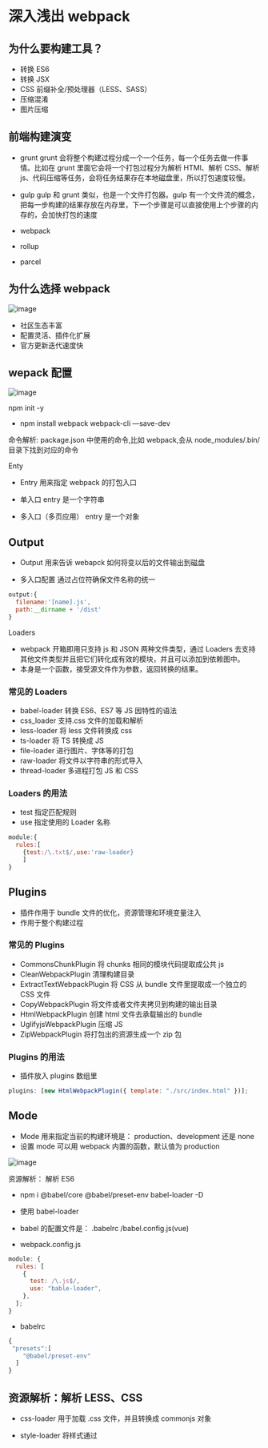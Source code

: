 # 深入浅出 webpack

## 为什么要构建工具？

- 转换 ES6
- 转换 JSX
- CSS 前缀补全/预处理器（LESS、SASS）
- 压缩混淆
- 图片压缩

## 前端构建演变

- grunt
  grunt 会将整个构建过程分成一个一个任务，每一个任务去做一件事情。比如在 grunt 里面它会将一个打包过程分为解析 HTMl、解析 CSS、解析 js、代码压缩等任务，会将任务结果存在本地磁盘里，所以打包速度较慢。

- gulp
  gulp 和 grunt 类似，也是一个文件打包器。gulp 有一个文件流的概念，把每一步构建的结果存放在内存里，下一个步骤是可以直接使用上个步骤的内存的，会加快打包的速度

- webpack
- rollup
- parcel

## 为什么选择 webpack

![image](https://user-images.githubusercontent.com/33340988/110231043-482dbb80-7f50-11eb-9f19-f0ae5e54ba04.png)

- 社区生态丰富
- 配置灵活、插件化扩展
- 官方更新迭代速度快

## wepack 配置

![image](https://user-images.githubusercontent.com/33340988/110231046-4fed6000-7f50-11eb-843d-1a4e4d30c39d.png)

npm init -y

- npm install webpack webpack-cli —save-dev

命令解析: package.json 中使用的命令,比如 webpack,会从 node_modules/.bin/目录下找到对应的命令

Enty

- Entry 用来指定 webpack 的打包入口

- 单入口
  entry 是一个字符串

- 多入口（多页应用）
  entry 是一个对象

## Output

- Output 用来告诉 webapck 如何将变以后的文件输出到磁盘

- 多入口配置
  通过占位符确保文件名称的统一

```js
output:{
  filename:'[name].js',
  path:__dirname + '/dist'
}
```

Loaders

- webpack 开箱即用只支持 js 和 JSON 两种文件类型，通过 Loaders 去支持其他文件类型并且把它们转化成有效的模块，并且可以添加到依赖图中。
- 本身是一个函数，接受源文件作为参数，返回转换的结果。

### 常见的 Loaders

- babel-loader 转换 ES6、ES7 等 JS 因特性的语法
- css_loader 支持.css 文件的加载和解析
- less-loader 将 less 文件转换成 css
- ts-loader 将 TS 转换成 JS
- file-loader 进行图片、字体等的打包
- raw-loader 将文件以字符串的形式导入
- thread-loader 多进程打包 JS 和 CSS

### Loaders 的用法

- test 指定匹配规则
- use 指定使用的 Loader 名称

```js
module:{
  rules:[
    {test:/\.txt$/,use:'raw-loader}
    ]
}
```

## Plugins

- 插件作用于 bundle 文件的优化，资源管理和环境变量注入
- 作用于整个构建过程

### 常见的 Plugins

- CommonsChunkPlugin 将 chunks 相同的模块代码提取成公共 js
- CleanWebpackPlugin 清理构建目录
- ExtractTextWebpackPlugin 将 CSS 从 bundle 文件里提取成一个独立的 CSS 文件
- CopyWebpackPlugin 将文件或者文件夹拷贝到构建的输出目录
- HtmlWebpackPlugin 创建 html 文件去承载输出的 bundle
- UglifyjsWebpackPlugin 压缩 JS
- ZipWebpackPlugin 将打包出的资源生成一个 zip 包

### Plugins 的用法

- 插件放入 plugins 数组里

```js
plugins: [new HtmlWebpackPlugin({ template: "./src/index.html" })];
```

## Mode

- Mode 用来指定当前的构建环境是： production、development 还是 none
- 设置 mode 可以用 webpack 内置的函数，默认值为 production

![image](https://user-images.githubusercontent.com/33340988/110231055-62679980-7f50-11eb-8061-6fbe4e93f0dd.png)

资源解析： 解析 ES6

- npm i @babel/core @babel/preset-env babel-loader -D
- 使用 babel-loader
- babel 的配置文件是： .babelrc /babel.config.js(vue)

- webpack.config.js

```js
module: {
  rules: [
    {
      test: /\.js$/,
      use: "bable-loader",
    },
  ];
}
```

- babelrc

```js
{
 "presets":[
    "@babel/preset-env"
  ]
}
```

## 资源解析：解析 LESS、CSS

- css-loader 用于加载 .css 文件，并且转换成 commonjs 对象
- style-loader 将样式通过 <style> 标签插入到 head 中
- loader 是链式吊用，执行顺序是从右向左

- webpack.config.js

```js
module:{
  rules:[
    {
    test:/\.css$/,
    use:[
    'style-loader',
    'css-loader',
    'less-loader'
    ]
  }
}
```

## 资源解析：解析图片 、字体

- file-loader
- url-loader 小资源可以自动转换成 base64

## webpack 中的文件监听

- 文件监听是在发现源码发生变化时，自动重新构建出新的输出文件

webpack 开启监听模式，有两种方式：

1. 启动 webapck 命令时，带上 —watch 参数 `”watch”:”webpack —watch”`
   唯一缺陷：每次需要手动刷新浏览器

2. 在配置 webpack.config.js 中设置 watch:true

### 文件监听原理分析

- 轮询判断文件的最后编辑时间是否变化
- 某个文件发生变化，并不会立即告诉监听者，而是先缓存起来，等 aggregateTImeout

```js
module.export = {
  watch: true,
  watchOptions: {
    ingored: /node_modules/, //提高性能
    aggregateTimeout: 300, //监听变化后300ms去执行
    poll: 1000, //每秒问1000次文件是否有变化
  },
};
```

## 热更新：webpack-dev-server

- WDS 不刷新浏览器
- WDS 不输出文件，而是放在内存中

### 手动引入插件

- 使用 HotModuleReplacementPlugin 插件

```js
"scripts":{
  "dev":"webapck-dev-server --open"
}
```

- webpack.config.js

```js
plugins:[
  new webapck.HotModuleReplacementPlugin()
],
devServer:{
 contentBase:'./dist',
 host:true
}
```

### 使用命令行参数自动引入插件

- 添加 --hot 参数后，devServer 会告诉 Webpack 自动引入 HotModuleReplacementPlugin ，而不需要我们手动引入。
  另外常常也搭配 --open 来自动打开浏览器到页面。

package.json

```js
"scripts":{
  "start":"webapck-dev-server  --hot --open"
}
```

## 热更新：webpack-dev-middleware

- WDM 将 webpack 输出的文件传输给服务器
- 适用于灵活定制场景

![image](https://user-images.githubusercontent.com/33340988/110231061-6dbac500-7f50-11eb-971a-560221e03590.png)

## 热更新原理分析

![image](https://user-images.githubusercontent.com/33340988/110231064-714e4c00-7f50-11eb-9407-4b282e640ac2.png)

文件指纹

- 打包后输出的文件名的后缀
- 版本管理、浏览器缓存

![image](https://user-images.githubusercontent.com/33340988/110231068-77dcc380-7f50-11eb-989e-be7610b21277.png)

文件压缩

### JS 文件的压缩

- 内置了 uglifyjs-webpack-plugin

### CSS 文件的压缩

- 使用 optimize-css-assets-webpack-plugin
- 同时使用 cssnano

### html 文件的压缩

- 修改 html-webpack-plugin，设置压缩参数

## 自动清理构建目录

- 避免构建前每次都需要手动删除 dist
- clean-webpack-plugin （默认会删除 output 指定的输出目录）

## 资源内联

### 资源内联的意义

代码层面

- 页面框架的初始化搅拌
- 上报相关打点
- css 内联避免页面闪动

请求层面

- 减少 HTTP 网络请求数（小图片或者字体内联 url-loader)

### HTML 和 JS 内联

- raw-loader 内联 html
- raw-loader 内联 JS

### CSS 内联

1. 借助 style-loader
2. html-inline-css-webpack-plugin

## 多页面打包

### 多页面应用（MPA)

概念

- 每一次跳转的时候，后台服务器都会返回一个新的 html 文档，这种类型的网站也就是多页网站，也叫做多页应用。

优势

1. 每个页面是解耦的
2. 对 SEO 更加友好

### 多页面打包基本思路

- 每个页面对应一个 entry，一个 html-webpack-plugin
- 缺点：每次新增或者删除页面需要改 webpack 配置

![image](https://user-images.githubusercontent.com/33340988/110231075-7e6b3b00-7f50-11eb-9d98-b3f6b99a5554.png)

多页面打包通用方案

1. js 脚本动态获取 entry 和设置 html-webpack-plugin 数量
2. 利用 glob 库获取 entry `entry:glob.sync(path.join(__dirname,’./src/*/index.js’))`

## 提取页面公共资源

### 基础库分离

- 思路：将 react、react-dom 基础包通过 cdn 引入，不打入 bundle
- 方法：使用 html-wenpack-externals-plugin
- 利用 SplitChunksPlugin 进行公共脚本分离

## tree shaking （摇树优化）

- 概念：1 个模块可能有多个方法，只有其中的某个方法使用到了，则整个文件都会被打到 bundle 里面去，tree shaking 就是只把用到的方法打入 bundle ，没用到的方法会在 uglify 阶段被擦除掉。
- 使用：webpack 默认支持 ，在 .babelrc 里设置 modules:false 即可。（ production mode 的情况下默认开启）
- 要求：必须是 ES6 的语法，CJS 的方式不支持。

### DCE（Elimination）

- 代码不会被执行，不可到达
- 代码只想的结果不会被用到
- 代码只会影响死变量（只写不读）

### Tree-shaking 原理

利用 ES6 模块的特点：

- 只能作为模块顶层的语句出现
- import 的模块名只能是字符串常量
- import binding 是 immutable 的

代码擦除：uglify 阶段删除无用代码

## ScopeHoisting

### webapck 构建

现象

- 构建后会产生大量闭包包裹代码
- 被 webpack 转换后的模块会带上一层包裹
- import 会被转换成 \_\_webpack_require

会导致什么问题？

- 大量函数闭包包裹代码，导致体积增大（模块越多越明显）
- 运行代码时创建的函数作用域变多，内存开销变大

### scope hoisting 原理

- 原理：将所有模块的代码按照引用顺序放在一个函数作用于里，然后适当的重命名一些变量以防止变量名冲突
- 对比：通过 scopr hoisting 可以减少函数声明代码和内存开销

### scope hoisting 使用

- webpack mode 为 production 默认开启
- 必须是 ES6 语法，CJS 不支持

## 代码分割和动态 import

### 代码分割的意义

- 对于大的 web 应用来讲，将所有代码都放在一个文件中先认识不够有效的，特别是当你的某些代码块是在某些特殊的时候再回呗使用到。webpack 又一个功能就是将你的代码库分割成 chunks （语块），当代码运行到需要它们的时候再进行加载。

适用的场景：

- 抽离相同代码到一个共享块
- 脚本懒加载，使得初始下载的代码更小

### 懒加载 JS 脚本的方式

- CommonJS: require.ensure
- ES6: 动态 import （目前还没有原生支持，需要 babel 转换）

如何使用动态 import ？

- 安装 babel 插件 @babel/plugin-syntax-dynamic-import

```js
//bable

{
  "plugins":["@babel/plugin-syntax-dynamic-import"]
}

```

- 将一个大的 JS 分割成多个 JS，动态加载。

# webpack 构建提速

- https://mp.weixin.qq.com/s/ajIvJWyvjnWMYTxHjooErQ

96 秒 ->40 秒 -> 16 秒

一方面，H 项目的 webpack 配置是一个典型的多入口类型，每次打包出来的代码包含了十几个子项目模块。但是一般的开发需求往往集中在一个子项目中去开发，所以只需要打包某个具体的子项目就满足了。

另一方面，项目构建打包的大部分时间花费在了 loader 上面，其中主要是 babel-loader 和 eslint-loader，如果把 loader 编译的结果缓存下来应该能有效缩短构建时间。

- 动态入口
- cache-loader

# 预设（Presets）

- preset 可以作为 Babel 插件的组合，甚至可以作为可以共享的 options 配置。

### 官方 Preset

- @babel/preset-env
- @babel/preset-flow
- @babel/preset-react
- @babel/preset-typescript

编写一个 Preset

```js
module.exports = () => ({
  presets: [require("@babel/preset-env")],
  plugins: [
    [require("@babel/plugin-proposal-class-properties"), { loose: true }],
    require("@babel/plugin-proposal-object-rest-spread"),
  ],
});
```
